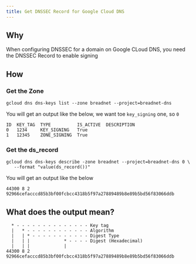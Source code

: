 ```yaml
---
title: Get DNSSEC Record for Google Cloud DNS
---
```


## Why

When configuring DNSSEC for a domain on Google CLoud DNS, you need the DNSSEC Record to enable signing

## How

### Get the Zone

```shell
gcloud dns dns-keys list --zone breadnet --project=breadnet-dns
```

You will get an output like the below, we want toe `key_signing` one, so `0`

```text
ID  KEY_TAG  TYPE          IS_ACTIVE  DESCRIPTION
0   1234     KEY_SIGNING   True
1   12345    ZONE_SIGNING  True
```

### Get the ds_record

```shell
gcloud dns dns-keys describe -zone breadnet --project=breadnet-dns 0 \
   --format "value(ds_record())"
```

You will get an output like the below

```text
44300 8 2 92966cefacccd85b3bf00fcbcc4318b5f97a27889489b8e89b5bd56f83066ddb
```

## What does the output mean?

```text
  * - - - - - - - - - - - - - - Key tag
  |   * - - - - - - - - - - - - Algorithm
  |   | * - - - - - - - - - - - Digest Type
  |   | |             * - - - - Digest (Hexadecimal)
  |   | |             |
44300 8 2 92966cefacccd85b3bf00fcbcc4318b5f97a27889489b8e89b5bd56f83066ddb
```
